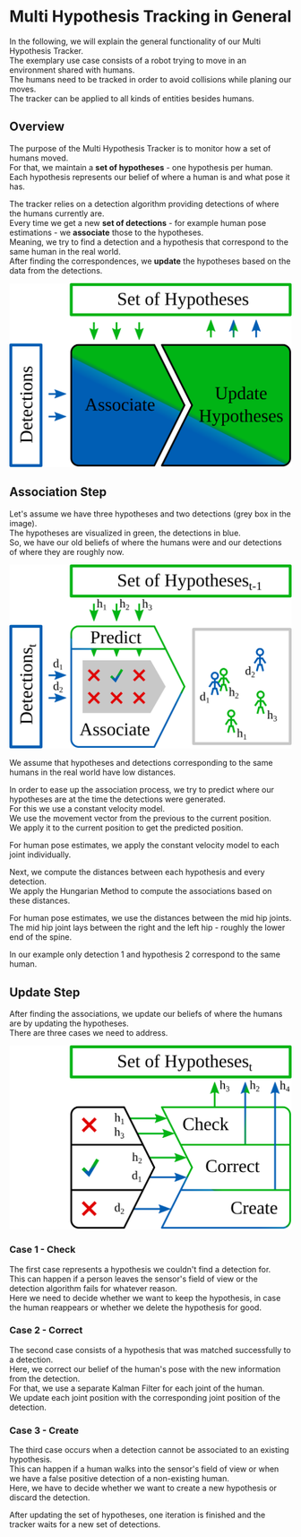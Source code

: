 # Multi Hypothesis Tracking in General

In the following, we will explain the general functionality of our Multi Hypothesis Tracker.  
The exemplary use case consists of a robot trying to move in an environment shared with humans.  
The humans need to be tracked in order to avoid collisions while planing our moves.  
The tracker can be applied to all kinds of entities besides humans.  

## Overview

The purpose of the Multi Hypothesis Tracker is to monitor how a set of humans moved.  
For that, we maintain a **set of hypotheses** - one hypothesis per human.  
Each hypothesis represents our belief of where a human is and what pose it has.  

The tracker relies on a detection algorithm providing detections of where the humans currently are.  
Every time we get a new **set of detections** - for example human pose estimations - we **associate** those to the hypotheses.  
Meaning, we try to find a detection and a hypothesis that correspond to the same human in the real world.  
After finding the correspondences, we **update** the hypotheses based on the data from the detections. 

![Overview](images/overview.png)

## Association Step

Let's assume we have three hypotheses and two detections (grey box in the image).  
The hypotheses are visualized in green, the detections in blue.  
So, we have our old beliefs of where the humans were and our detections of where they are roughly now. 

![Association](images/association.png)

We assume that hypotheses and detections corresponding to the same humans in the real world have low distances.  

In order to ease up the association process, we try to predict where our hypotheses are at the time the detections were generated.  
For this we use a constant velocity model.  
We use the movement vector from the previous to the current position.  
We apply it to the current position to get the predicted position. 

For human pose estimates, we apply the constant velocity model to each joint individually. 

Next, we compute the distances between each hypothesis and every detection.  
We apply the Hungarian Method to compute the associations based on these distances. 

For human pose estimates, we use the distances between the mid hip joints.  
The mid hip joint lays between the right and the left hip - roughly the lower end of the spine.  

In our example only detection 1 and hypothesis 2 correspond to the same human. 

## Update Step

After finding the associations, we update our beliefs of where the humans are by updating the hypotheses.  
There are three cases we need to address.

![Update](images/update.png)

### Case 1 - Check

The first case represents a hypothesis we couldn't find a detection for.  
This can happen if a person leaves the sensor's field of view or the detection algorithm fails for whatever reason.  
Here we need to decide whether we want to keep the hypothesis, in case the human reappears or whether we delete the hypothesis for good.  

### Case 2 - Correct

The second case consists of a hypothesis that was matched successfully to a detection.  
Here, we correct our belief of the human's pose with the new information from the detection.  
For that, we use a separate Kalman Filter for each joint of the human.  
We update each joint position with the corresponding joint position of the detection.  

### Case 3 - Create 

The third case occurs when a detection cannot be associated to an existing hypothesis.  
This can happen if a human walks into the sensor's field of view or when we have a false positive detection of a non-existing human.  
Here, we have to decide whether we want to create a new hypothesis or discard the detection.  

After updating the set of hypotheses, one iteration is finished and the tracker waits for a new set of detections.
